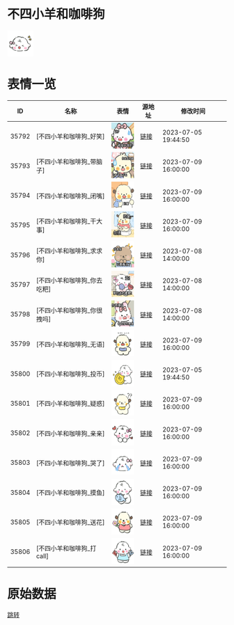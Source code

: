 # 不四小羊和咖啡狗

<img src="./cover.png" height="60" alt="cover" />

# 表情一览

|ID|名称|表情|源地址|修改时间|
|----|----|----|----|----|
|35792|[不四小羊和咖啡狗_好笑]|<img src="./pic/035792_%5B不四小羊和咖啡狗_好笑%5D.png" height="60" alt="好笑"/>|[链接](https://i0.hdslb.com/bfs/garb/f406dfdcc005a7847653afee828780c21b207950.png)|2023-07-05 19:44:50|
|35793|[不四小羊和咖啡狗_带脑子]|<img src="./pic/035793_%5B不四小羊和咖啡狗_带脑子%5D.png" height="60" alt="带脑子"/>|[链接](https://i0.hdslb.com/bfs/garb/08ceccceea7f293d99d44148a149cd7cbc0d8c73.png)|2023-07-09 16:00:00|
|35794|[不四小羊和咖啡狗_闭嘴]|<img src="./pic/035794_%5B不四小羊和咖啡狗_闭嘴%5D.png" height="60" alt="闭嘴"/>|[链接](https://i0.hdslb.com/bfs/garb/0574fee046be4ed8d862c1181ed4dac7099815db.png)|2023-07-09 16:00:00|
|35795|[不四小羊和咖啡狗_干大事]|<img src="./pic/035795_%5B不四小羊和咖啡狗_干大事%5D.png" height="60" alt="干大事"/>|[链接](https://i0.hdslb.com/bfs/garb/7ae16f87f3685f554675894169794d2378e87f7b.png)|2023-07-09 16:00:00|
|35796|[不四小羊和咖啡狗_求求你]|<img src="./pic/035796_%5B不四小羊和咖啡狗_求求你%5D.png" height="60" alt="求求你"/>|[链接](https://i0.hdslb.com/bfs/garb/fe879ee3d0e52e6e17abc5ab9e209018ae5de15f.png)|2023-07-08 14:00:00|
|35797|[不四小羊和咖啡狗_你去吃粑]|<img src="./pic/035797_%5B不四小羊和咖啡狗_你去吃粑%5D.png" height="60" alt="你去吃粑"/>|[链接](https://i0.hdslb.com/bfs/garb/837904d8483d53dd0540f2259c50f1c2068a2d86.png)|2023-07-08 14:00:00|
|35798|[不四小羊和咖啡狗_你很拽吗]|<img src="./pic/035798_%5B不四小羊和咖啡狗_你很拽吗%5D.png" height="60" alt="你很拽吗"/>|[链接](https://i0.hdslb.com/bfs/garb/39cfa2591a08cbc7a6667953245c64ebb85a74dd.png)|2023-07-08 14:00:00|
|35799|[不四小羊和咖啡狗_无语]|<img src="./pic/035799_%5B不四小羊和咖啡狗_无语%5D.png" height="60" alt="无语"/>|[链接](https://i0.hdslb.com/bfs/garb/28e655943a485e237da48905d37ef68388cd18b6.png)|2023-07-09 16:00:00|
|35800|[不四小羊和咖啡狗_投币]|<img src="./pic/035800_%5B不四小羊和咖啡狗_投币%5D.png" height="60" alt="投币"/>|[链接](https://i0.hdslb.com/bfs/garb/0077c56dd4b89374a723a1d21feb32906168f28a.png)|2023-07-05 19:44:50|
|35801|[不四小羊和咖啡狗_疑惑]|<img src="./pic/035801_%5B不四小羊和咖啡狗_疑惑%5D.png" height="60" alt="疑惑"/>|[链接](https://i0.hdslb.com/bfs/garb/2466db5f62f8e8d8d365684772c0109026e4d753.png)|2023-07-09 16:00:00|
|35802|[不四小羊和咖啡狗_亲亲]|<img src="./pic/035802_%5B不四小羊和咖啡狗_亲亲%5D.png" height="60" alt="亲亲"/>|[链接](https://i0.hdslb.com/bfs/garb/3af4f9be110b6dac6d9ac63296db8a37892439db.png)|2023-07-09 16:00:00|
|35803|[不四小羊和咖啡狗_哭了]|<img src="./pic/035803_%5B不四小羊和咖啡狗_哭了%5D.png" height="60" alt="哭了"/>|[链接](https://i0.hdslb.com/bfs/garb/a54b5cf6b67cc2b748d7aa0f2996a42a3955911f.png)|2023-07-09 16:00:00|
|35804|[不四小羊和咖啡狗_摸鱼]|<img src="./pic/035804_%5B不四小羊和咖啡狗_摸鱼%5D.png" height="60" alt="摸鱼"/>|[链接](https://i0.hdslb.com/bfs/garb/406038132d39959f22343a96f3c465fc247d2f48.png)|2023-07-09 16:00:00|
|35805|[不四小羊和咖啡狗_送花]|<img src="./pic/035805_%5B不四小羊和咖啡狗_送花%5D.png" height="60" alt="送花"/>|[链接](https://i0.hdslb.com/bfs/garb/f8f385ace02efb09502977653b28cbcb14d1f347.png)|2023-07-09 16:00:00|
|35806|[不四小羊和咖啡狗_打call]|<img src="./pic/035806_%5B不四小羊和咖啡狗_打call%5D.png" height="60" alt="打call"/>|[链接](https://i0.hdslb.com/bfs/garb/1cf8cdcc0eda592297e6f15c803b4b0422f4bc53.png)|2023-07-09 16:00:00|

# 原始数据

[跳转](./raw.json)

